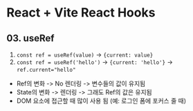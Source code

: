 # React + Vite React Hooks

## 03. useRef

1. `const ref = useRef(value)` ->  `{current: value}`
2. `const ref = useRef('hello')` -> `{current: 'hello'}` -> `ref.current="hello"`

- Ref의 변화 -> No 렌더링 -> 변수들의 값이 유지됨
- State의 변화 -> 렌더링 -> 그래도 Ref의 값은 유지됨
- DOM 요소에 접근할 때 많이 사용 됨 (예: 로그인 폼에 포커스 줄 때) 